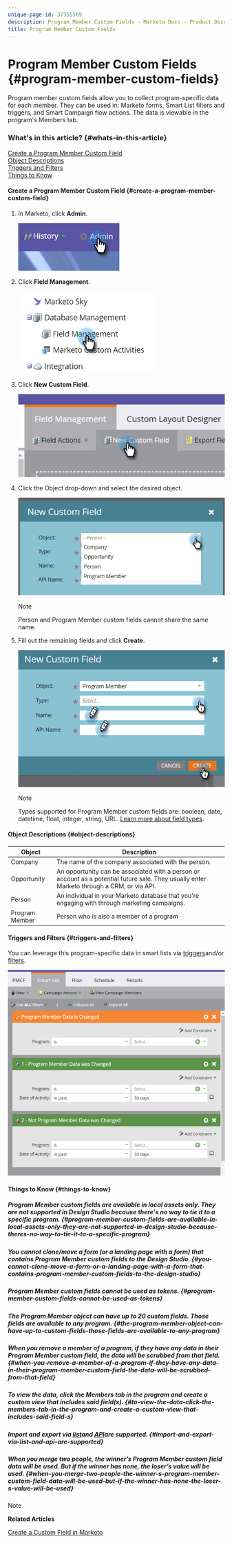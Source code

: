 ```yaml
---
unique-page-id: 37355569
description: Program Member Custom Fields - Marketo Docs - Product Documentation
title: Program Member Custom Fields
---
```


# Program Member Custom Fields {#program-member-custom-fields}

Program member custom fields allow you to collect program-specific data for each member. They can be used in: Marketo forms, Smart List filters and triggers, and Smart Campaign flow actions. The data is viewable in the program's Members tab.

### What's in this article? {#whats-in-this-article}

[Create a Program Member Custom Field](#create-a-program-member-custom-field)  
[Object Descriptions](#object-descriptions)  
[Triggers and Filters](#triggers-and-filters)  
[Things to Know](#things-to-know)

#### Create a Program Member Custom Field {#create-a-program-member-custom-field}

1. In Marketo, click **Admin**.

   ![](assets/one.png)

1. Click **Field Management**.

   ![](assets/two.png)

1. Click **New Custom Field**.

   ![](assets/three.png)

1. Click the Object drop-down and select the desired object.

   ![](assets/four.png)

   >[!NOTE]
   >
   >Person and Program Member custom fields cannot share the same name.

1. Fill out the remaining fields and click **Create**.

   ![](assets/five.png)

   >[!NOTE]
   >
   >Types supported for Program Member custom fields are: boolean, date, datetime, float, integer, string, URL. [Learn more about field types](http://docs.marketo.com/x/Wwgt).

#### Object Descriptions {#object-descriptions}

| Object |Description |
|---|---|
| Company |The name of the company associated with the person. |
| Opportunity |An opportunity can be associated with a person or account as a potential future sale. They usually enter Marketo through a CRM, or via API. |
| Person |An individual in your Marketo database that you're engaging with through marketing campaigns. |
| Program Member |Person who is also a member of a program |

#### Triggers and Filters {#triggers-and-filters}

You can leverage this program-specific data in smart lists via [triggers](http://docs.marketo.com/x/PoAR)and/or [filters](http://docs.marketo.com/x/2YAI).

![](assets/six.png)

#### Things to Know {#things-to-know}

##### Program Member custom fields are available in local assets only. They are not supported in Design Studio because there's no way to tie it to a specific program. {#program-member-custom-fields-are-available-in-local-assets-only-they-are-not-supported-in-design-studio-because-theres-no-way-to-tie-it-to-a-specific-program}

##### You cannot clone/move a form (or a landing page with a form) that contains Program Member custom fields to the Design Studio. {#you-cannot-clone-move-a-form-or-a-landing-page-with-a-form-that-contains-program-member-custom-fields-to-the-design-studio}

##### Program Member custom fields cannot be used as tokens. {#program-member-custom-fields-cannot-be-used-as-tokens}

##### The Program Member object can have up to 20 custom fields. Those fields are available to any program. {#the-program-member-object-can-have-up-to-custom-fields-those-fields-are-available-to-any-program}

##### When you remove a member of a program, if they have any data in their Program Member custom field, the data will be scrubbed from that field. {#when-you-remove-a-member-of-a-program-if-they-have-any-data-in-their-program-member-custom-field-the-data-will-be-scrubbed-from-that-field}

##### To view the data, click the Members tab in the program and create a custom view that includes said field(s). {#to-view-the-data-click-the-members-tab-in-the-program-and-create-a-custom-view-that-includes-said-field-s}

##### Import and export via [list](http://docs.marketo.com/x/egAk)and [API](http://developers.marketo.com/)are supported. {#import-and-export-via-list-and-api-are-supported}

##### When you merge two people, the winner’s Program Member custom field data will be used. But if the winner has none, the loser’s value will be used. {#when-you-merge-two-people-the-winner-s-program-member-custom-field-data-will-be-used-but-if-the-winner-has-none-the-loser-s-value-will-be-used}

>[!NOTE]
>
>**Related Articles**
>
>[Create a Custom Field in Marketo](../../../../product-docs/administration/field-management/create-a-custom-field-in-marketo.md)

